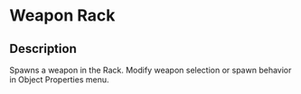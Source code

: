 # Weapon Rack

## Description

Spawns a weapon in the Rack. Modify weapon selection or spawn behavior in Object Properties menu.
